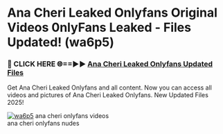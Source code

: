 # Ana Cheri Leaked Onlyfans Original Videos 0nlyFans Leaked - Files Updated! (wa6p5)

<h3>🔴 CLICK HERE 🌐==►► <a href="https://tinyurl.com/brd5kh86" rel="nofollow">Ana Cheri Leaked Onlyfans Updated Files</a></h3>

Get Ana Cheri Leaked Onlyfans and all content. Now you can access all videos and pictures of Ana Cheri Leaked Onlyfans. New Updated Files 2025!

[![wa6p5](https://i.imgur.com/K7sEzmb.gif)](https://tinyurl.com/brd5kh86)
ana cheri onlyfans videos<br>
ana cheri onlyfans nudes